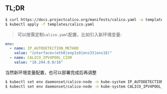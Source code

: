 ## TL;DR

```bash
$ curl https://docs.projectcalico.org/manifests/calico.yaml -o templates/calico.yaml
$ kubectl apply -f templates/calico.yaml
```

> 可以按需定制`calico.yaml`配置，比如引入新环境变量: 

```yaml
env:
  - name: IP_AUTODETECTION_METHOD
    value: "interface=(eth0|enp1s0|ens33|ens18)"
  - name: CALICO_IPV4POOL_CIDR
    value: "10.244.0.0/16"
```

当然新环境变量配置，也可以部署完成后再调整

```bash
$ kubectl set env daemonset/calico-node -n kube-system IP_AUTODETECTION_METHOD=interface="(eth0|enp1s0|ens33|ens18)"
$ kubectl set env daemonset/calico-node -n kube-system CALICO_IPV4POOL_CIDR=interface="10.244.0.0/16"
```